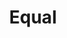 ---
pid: LLP419
title: Equal
location_transcription: Downtown Philadelphia
zipcode: 
outside_phl: 
neighborhood: 
age: '11'
age_range: 6-13
instagram: 
image_file_name: LLP_419.jpg
proposal_transcription: 
topic: Inclusivity,Inequality,Religion,Women,Race Ethnicity
topic_summary: 0, 0, 0, 0, 0
type: 2D,Image
keywords_other: equality, diversity
credit: Lucy McQuoid
image_labels: 
twitter: 
facebook: 
permalink: "/monuments/llp419/"
layout: item-page
---